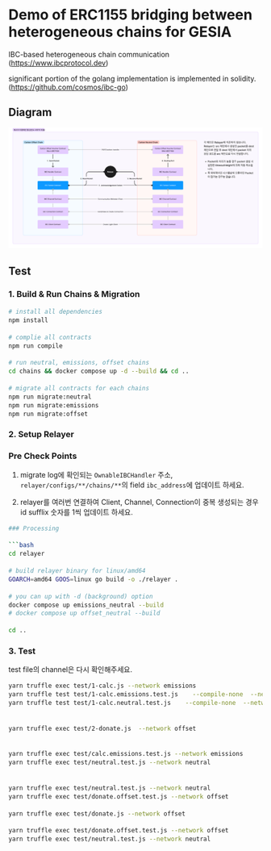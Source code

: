# Demo of ERC1155 bridging between heterogeneous chains for GESIA

IBC-based heterogeneous chain communication
<br/>
(https://www.ibcprotocol.dev)

significant portion of the golang implementation is implemented in solidity.
<br/>
(https://github.com/cosmos/ibc-go)

## Diagram

![Geasia Diagram](./docs/assets/diagram.jpg)

## Test

### 1. Build & Run Chains & Migration

```bash
# install all dependencies
npm install

# complie all contracts
npm run compile

# run neutral, emissions, offset chains
cd chains && docker compose up -d --build && cd ..

# migrate all contracts for each chains
npm run migrate:neutral
npm run migrate:emissions
npm run migrate:offset
```

### 2. Setup Relayer

### Pre Check Points

1. migrate log에 확인되는 `OwnableIBCHandler` 주소, `relayer/configs/**/chains/**`의 field `ibc_address`에 업데이트 하세요.

2. relayer를 여러번 연결하여 Client, Channel, Connection이 중복 생성되는 경우 id sufflix 숫자를 1씩 업데이트 하세요.


```bash
### Processing

```bash
cd relayer

# build relayer binary for linux/amd64
GOARCH=amd64 GOOS=linux go build -o ./relayer .

# you can up with -d (background) option
docker compose up emissions_neutral --build
# docker compose up offset_neutral --build

cd ..
```

### 3. Test

test file의 channel은 다시 확인해주세요.

```bash
yarn truffle exec test/1-calc.js --network emissions
yarn truffle test test/1-calc.emissions.test.js    --compile-none  --network emissions --migrate-none
yarn truffle test test/1-calc.neutral.test.js    --compile-none  --network neutral --migrate-none


yarn truffle exec test/2-donate.js  --network offset


yarn truffle exec test/calc.emissions.test.js --network emissions
yarn truffle exec test/neutral.test.js --network neutral


yarn truffle exec test/neutral.test.js --network neutral
yarn truffle exec test/donate.offset.test.js --network offset

yarn truffle exec test/donate.js --network offset

yarn truffle exec test/donate.offset.test.js --network offset
yarn truffle exec test/neutral.test.js --network neutral
```

